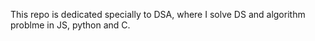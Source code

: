 This repo is dedicated specially to DSA, where I solve DS and algorithm problme in JS, python and C. 

